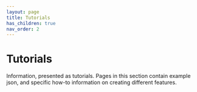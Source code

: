 ```yaml
---
layout: page
title: Tutorials
has_children: true
nav_order: 2
---
```


# Tutorials

Information, presented as tutorials. Pages in this section contain example json, and specific how-to information on creating different features.